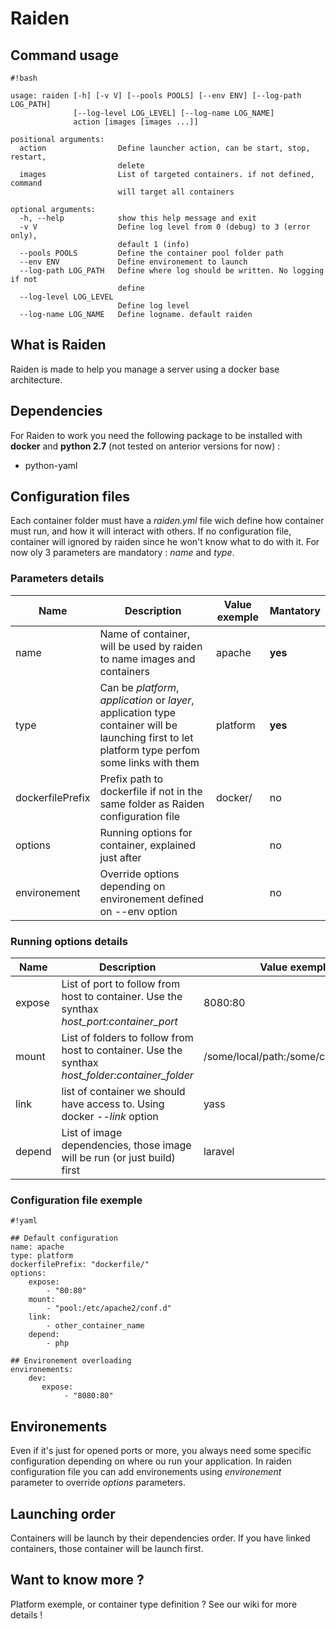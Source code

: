 # Raiden #

## Command usage ##
```
#!bash

usage: raiden [-h] [-v V] [--pools POOLS] [--env ENV] [--log-path LOG_PATH]
              [--log-level LOG_LEVEL] [--log-name LOG_NAME]
              action [images [images ...]]

positional arguments:
  action                Define launcher action, can be start, stop, restart,
                        delete
  images                List of targeted containers. if not defined, command
                        will target all containers

optional arguments:
  -h, --help            show this help message and exit
  -v V                  Define log level from 0 (debug) to 3 (error only),
                        default 1 (info)
  --pools POOLS         Define the container pool folder path
  --env ENV             Define environement to launch
  --log-path LOG_PATH   Define where log should be written. No logging if not
                        define
  --log-level LOG_LEVEL
                        Define log level
  --log-name LOG_NAME   Define logname. default raiden
```

## What is Raiden ##
Raiden is made to help you manage a server using a docker base architecture.

## Dependencies ##
For Raiden to work you need the following package to be installed with **docker** and **python 2.7** (not tested on anterior versions for now) :

* python-yaml

## Configuration files ##

Each container folder must have a *raiden.yml* file wich define how container must run, and how it will interact with others. If no configuration file, container will ignored by raiden since he won't know what to do with it. For now oly 3 parameters are mandatory : *name* and *type*.

### Parameters details ###

| Name | Description | Value exemple | Mantatory |
|---------|-----------------|----------|--------------|
| name  | Name of container, will be used by raiden to name images and containers   | apache | **yes** |
| type | Can be *platform*, *application* or *layer*, application type container will be launching first to let platform type perfom some links with them | platform | **yes** |
| dockerfilePrefix | Prefix path to dockerfile if not in the same folder as Raiden configuration file | docker/ | no |
| options | Running options for container, explained just after |  | no |
| environement | Override options depending on environement defined on --env option |  | no |

### Running options details ###

| Name | Description | Value exemple |
|---------|-----------------|----------|
| expose | List of port to follow from host to container. Use the synthax *host_port:container_port* | 8080:80 |
| mount | List of folders to follow from host to container. Use the synthax *host_folder:container_folder* | /some/local/path:/some/container/path |
| link | list of container we should have access to. Using docker *--link* option | yass |
| depend | List of image dependencies, those image will be run (or just build) first | laravel |

### Configuration file exemple ###


```
#!yaml

## Default configuration
name: apache
type: platform
dockerfilePrefix: "dockerfile/"
options:
    expose:
        - "80:80"
    mount:
        - "pool:/etc/apache2/conf.d"
    link:
        - other_container_name
    depend:
        - php

## Environement overloading
environements:
    dev:
       expose:
            - "8080:80"
```

## Environements ##

Even if it's just for opened ports or more, you always need some specific configuration depending on where ou run your application.
In raiden configuration file you can add environements using *environement* parameter to override *options* parameters.

## Launching order ##

Containers will be launch by their dependencies order. If you have linked containers, those container will be launch first.

## Want to know more ? ##

Platform exemple, or container type definition ? See our wiki for more details !